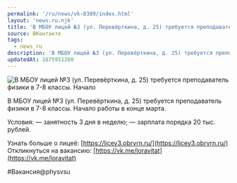 ```yaml
---
permalink: '/ru/news/vk-8389/index.html'
layout: 'news.ru.njk'
title: 'В МБОУ лицей №3 (ул. Перевёрткина, д. 25) требуется преподаватель физики в 7-8 классы.'
source: ВКонтакте
tags:
  - news_ru
description: 'В МБОУ лицей №3 (ул. Перевёрткина, д. 25) требуется преподаватель физики в 7-8 классы.'
updatedAt: 1675951260
---
```

![В МБОУ лицей №3 (ул. Перевёрткина, д. 25) требуется преподаватель физики в 7-8 классы. Начало](https://sun1-95.userapi.com/impg/_Nm0uyuwWU-E3PAaURsZ2HQlCUuwxi482sDCUQ/WM5eku4qavo.jpg?size=1280x853&quality=96&sign=acb359f1532431549bdad4e19ea41b6d&c_uniq_tag=InNYCGR7uif4rXRVI6Het3_Xk1UirzXF1iUvgmOaY7s&type=album)

В МБОУ лицей №3 (ул. Перевёрткина, д. 25) требуется преподаватель физики в 7-8 классы. Начало работы в конце марта.

Условия:
— занятность 3 дня в неделю;
— зарплата порядка 20 тыс. рублей.

Узнать больше о лицеё: [https://licey3.obrvrn.ru/](https://licey3.obrvrn.ru/)
Откликнуться на вакансию: [https://vk.me/loravitat](https://vk.me/loravitat)

#Вакансия@physvsu
